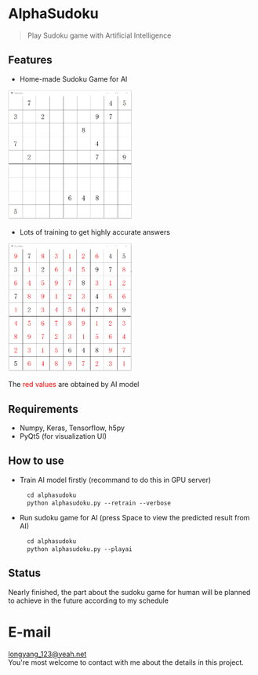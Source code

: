# AlphaSudoku
> Play Sudoku game with Artificial Intelligence

## Features
+ Home-made Sudoku Game for AI

<img src=./pics/sudoku.png width="50%" height="50%" />

+ Lots of training to get highly accurate answers

<img src=./pics/sudoku_ai.png width="50%" height="50%" />

The <font color=#ff0000>red values</font> are obtained by AI model

## Requirements
+ Numpy, Keras, Tensorflow, h5py
+ PyQt5 (for visualization UI)

## How to use
+ Train AI model firstly (recommand to do this in GPU server)

        cd alphasudoku  
        python alphasudoku.py --retrain --verbose

+ Run sudoku game for AI (press Space to view the predicted result from AI)

        cd alphasudoku
        python alphasudoku.py --playai

## Status
Nearly finished, the part about the sudoku game for human will be planned to achieve in the future according to my schedule

# E-mail
longyang_123@yeah.net  
You're most welcome to contact with me about the details in this project.